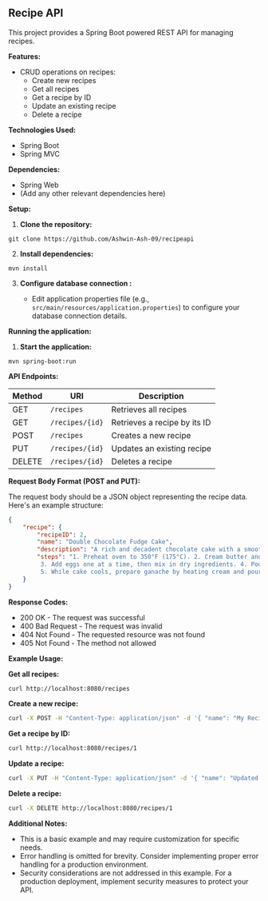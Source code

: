 ## Recipe API

This project provides a Spring Boot powered REST API for managing recipes.

**Features:**

- CRUD operations on recipes:
  - Create new recipes
  - Get all recipes
  - Get a recipe by ID
  - Update an existing recipe
  - Delete a recipe

**Technologies Used:**

- Spring Boot
- Spring MVC

**Dependencies:**

- Spring Web
- (Add any other relevant dependencies here)

**Setup:**

1. **Clone the repository:**

```
git clone https://github.com/Ashwin-Ash-09/recipeapi
```

2. **Install dependencies:**

```
mvn install
```

3. **Configure database connection :**

   - Edit application properties file (e.g., `src/main/resources/application.properties`) to configure your database connection details.

**Running the application:**

1. **Start the application:**

```
mvn spring-boot:run
```

**API Endpoints:**

| Method | URI             | Description                  |
| ------ | --------------- | ---------------------------- |
| GET    | `/recipes`      | Retrieves all recipes        |
| GET    | `/recipes/{id}` | Retrieves a recipe by its ID |
| POST   | `/recipes`      | Creates a new recipe         |
| PUT    | `/recipes/{id}` | Updates an existing recipe   |
| DELETE | `/recipes/{id}` | Deletes a recipe             |

**Request Body Format (POST and PUT):**

The request body should be a JSON object representing the recipe data. Here's an example structure:

```json
{
	"recipe": {
		"recipeID": 2,
		"name": "Double Chocolate Fudge Cake",
		"description": "A rich and decadent chocolate cake with a smooth ganache frosting.",
		"steps": "1. Preheat oven to 350°F (175°C). 2. Cream butter and sugar together.
         3. Add eggs one at a time, then mix in dry ingredients. 4. Pour batter into greased pan and bake for 30-35 minutes. 
         5. While cake cools, prepare ganache by heating cream and pouring it over chocolate. 6. Frost cake once cool."
	}
}
```

**Response Codes:**

- 200 OK - The request was successful
- 400 Bad Request - The request was invalid
- 404 Not Found - The requested resource was not found
- 405 Not Found - The method not allowed

**Example Usage:**

**Get all recipes:**

```bash
curl http://localhost:8080/recipes
```

**Create a new recipe:**

```bash
curl -X POST -H "Content-Type: application/json" -d '{ "name": "My Recipe", "description": "This is a delicious recipe" }' http://localhost:8080/recipes
```

**Get a recipe by ID:**

```bash
curl http://localhost:8080/recipes/1
```

**Update a recipe:**

```bash
curl -X PUT -H "Content-Type: application/json" -d '{ "name": "Updated Recipe", "description": "This recipe has been updated" }' http://localhost:8080/recipes/1
```

**Delete a recipe:**

```bash
curl -X DELETE http://localhost:8080/recipes/1
```

**Additional Notes:**

- This is a basic example and may require customization for specific needs.
- Error handling is omitted for brevity. Consider implementing proper error handling for a production environment.
- Security considerations are not addressed in this example. For a production deployment, implement security measures to protect your API.
